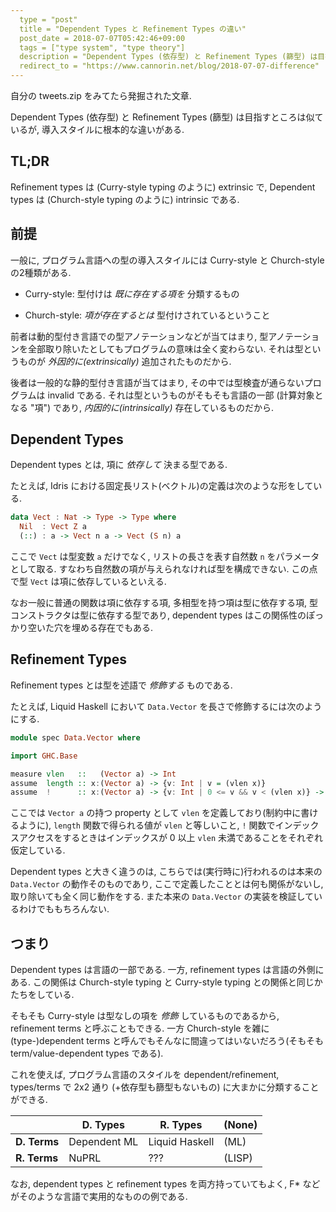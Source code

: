 ```yaml
---
  type = "post"
  title = "Dependent Types と Refinement Types の違い"
  post_date = 2018-07-07T05:42:46+09:00
  tags = ["type system", "type theory"]
  description = "Dependent Types (依存型) と Refinement Types (篩型) は目指すところは似ているが, 導入スタイルに根本的な違いがある."
  redirect_to = "https://www.cannorin.net/blog/2018-07-07-difference"
---
```


自分の tweets.zip をみてたら発掘された文章.

Dependent Types (依存型) と Refinement Types (篩型) は目指すところは似ているが, 導入スタイルに根本的な違いがある.

## TL;DR

Refinement types は (Curry-style typing のように) extrinsic で, Dependent types は (Church-style typing のように) intrinsic である.

## 前提

一般に, プログラム言語への型の導入スタイルには Curry-style と Church-style の2種類がある.

* Curry-style: 型付けは *既に存在する項を* 分類するもの

* Church-style: *項が存在するとは* 型付けされているということ

前者は動的型付き言語での型アノテーションなどが当てはまり, 型アノテーションを全部取り除いたとしてもプログラムの意味は全く変わらない. それは型というものが *外因的に(extrinsically)* 追加されたものだから.

後者は一般的な静的型付き言語が当てはまり, その中では型検査が通らないプログラムは invalid である. それは型というものがそもそも言語の一部 (計算対象となる "項") であり, *内因的に(intrinsically)* 存在しているものだから.

## Dependent Types

Dependent types とは, 項に *依存して* 決まる型である.

たとえば, Idris における固定長リスト(ベクトル)の定義は次のような形をしている.

```haskell
data Vect : Nat -> Type -> Type where
  Nil  : Vect Z a
  (::) : a -> Vect n a -> Vect (S n) a
```

ここで `Vect` は型変数 `a` だけでなく, リストの長さを表す自然数 `n` をパラメータとして取る. すなわち自然数の項が与えられなければ型を構成できない. この点で型 `Vect` は項に依存しているといえる.

なお一般に普通の関数は項に依存する項, 多相型を持つ項は型に依存する項, 型コンストラクタは型に依存する型であり, dependent types はこの関係性のぽっかり空いた穴を埋める存在でもある.

## Refinement Types

Refinement types とは型を述語で *修飾する* ものである.

たとえば, Liquid Haskell において `Data.Vector` を長さで修飾するには次のようにする.

```haskell
module spec Data.Vector where

import GHC.Base

measure vlen   ::   (Vector a) -> Int
assume  length :: x:(Vector a) -> {v: Int | v = (vlen x)}
assume  !      :: x:(Vector a) -> {v: Int | 0 <= v && v < (vlen x)} -> a
```

ここでは `Vector a` の持つ property として `vlen` を定義しており(制約中に書けるように), `length` 関数で得られる値が `vlen` と等しいこと, `!` 関数でインデックスアクセスをするときはインデックスが 0 以上 `vlen` 未満であることをそれぞれ仮定している.

Dependent types と大きく違うのは, こちらでは(実行時に)行われるのは本来の `Data.Vector` の動作そのものであり, ここで定義したこととは何も関係がないし, 取り除いても全く同じ動作をする. また本来の `Data.Vector` の実装を検証しているわけでももちろんない.

## つまり

Dependent types は言語の一部である. 一方, refinement types は言語の外側にある. この関係は Church-style typing と Curry-style typing との関係と同じかたちをしている.

そもそも Curry-style は型なしの項を *修飾* しているものであるから, refinement terms と呼ぶこともできる. 一方 Church-style を雑に (type-)dependent terms と呼んでもそんなに間違ってはいないだろう(そもそも term/value-dependent types である).

これを使えば, プログラム言語のスタイルを dependent/refinement, types/terms で 2x2 通り (+依存型も篩型もないもの) に大まかに分類することができる.

|              | D. Types | R. Types | (None) |
| ------------ | -------- | -------- | ------ |
| **D. Terms** | Dependent ML | Liquid Haskell | (ML) | 
| **R. Terms** | NuPRL | ??? | (LISP) |

なお, dependent types と refinement types を両方持っていてもよく, F* などがそのような言語で実用的なものの例である.

